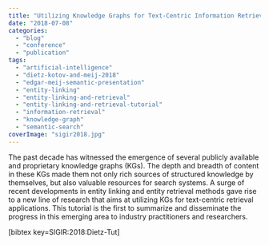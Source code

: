 ```yaml
---
title: "Utilizing Knowledge Graphs for Text-Centric Information Retrieval"
date: "2018-07-08"
categories: 
  - "blog"
  - "conference"
  - "publication"
tags: 
  - "artificial-intelligence"
  - "dietz-kotov-and-meij-2018"
  - "edgar-meij-semantic-presentation"
  - "entity-linking"
  - "entity-linking-and-retrieval"
  - "entity-linking-and-retrieval-tutorial"
  - "information-retrieval"
  - "knowledge-graph"
  - "semantic-search"
coverImage: "sigir2018.jpg"
---
```


The past decade has witnessed the emergence of several publicly available and proprietary knowledge graphs (KGs). The depth and breadth of content in these KGs made them not only rich sources of structured knowledge by themselves, but also valuable resources for search systems. A surge of recent developments in entity linking and entity retrieval methods gave rise to a new line of research that aims at utilizing KGs for text-centric retrieval applications. This tutorial is the first to summarize and disseminate the progress in this emerging area to industry practitioners and researchers.

\[bibtex key=SIGIR:2018:Dietz-Tut\]
